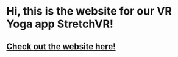 # Hi, this is the website for our VR Yoga app StretchVR!

## [Check out the website here!](https://nathantaylor1.github.io/stretchvr)